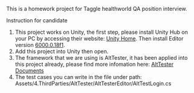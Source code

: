 This is a homework project for Taggle healthworld QA position interview.

Instruction for candidate

1. This project works on Unity, the first step, please install Unity Hub on your PC by accessing their website: [Unity Home](https://unity.com/download). Then install Editor version [6000.0.18f1](unityhub://6000.0.18f1/3699cf869f9b).
2. Add this project into Unity then open.
3. The framework that we are using is AltTester, it has been applied into this project already, please find more infomation here: [AltTester Documents](https://alttester.com/docs/sdk/latest/index.html)
4. The test cases you can write in the file under path: Assets/4.ThirdParties/AltTester/AltTesterEditor/AltTestLogin.cs
